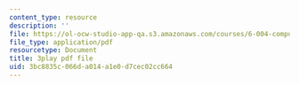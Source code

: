 ```yaml
---
content_type: resource
description: ''
file: https://ol-ocw-studio-app-qa.s3.amazonaws.com/courses/6-004-computation-structures-spring-2017/3bc8835c066da014a1e0d7cec02cc664_8MWU1PxvaDY.pdf
file_type: application/pdf
resourcetype: Document
title: 3play pdf file
uid: 3bc8835c-066d-a014-a1e0-d7cec02cc664
---
```

